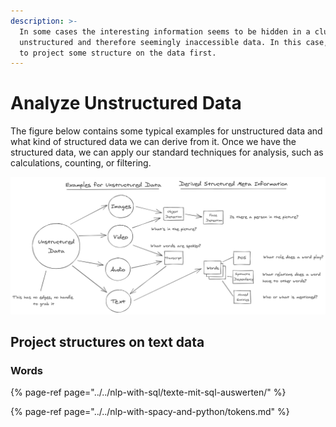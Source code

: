 ```yaml
---
description: >-
  In some cases the interesting information seems to be hidden in a clump of
  unstructured and therefore seemingly inaccessible data. In this case, we have
  to project some structure on the data first.
---
```


# Analyze Unstructured Data

The figure below contains some typical examples for unstructured data and what kind of structured data we can derive from it. Once we have the structured data, we can apply our standard techniques for analysis, such as calculations, counting, or filtering.

![We need to derive a structure from unstructured data first.](../../../.gitbook/assets/unstructured_data_examples.png)

## Project structures on text data

### Words

{% page-ref page="../../nlp-with-sql/texte-mit-sql-auswerten/" %}

{% page-ref page="../../nlp-with-spacy-and-python/tokens.md" %}





